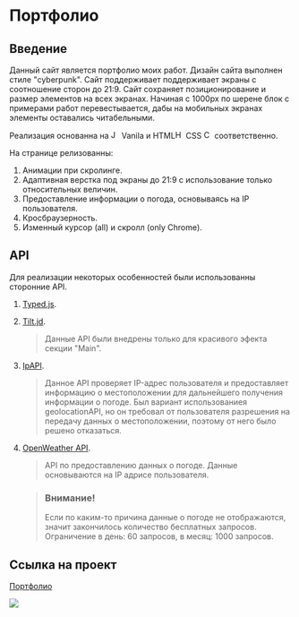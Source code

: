 # Портфолио

## Введение

Данный сайт является портфолио моих работ.
Дизайн сайта выполнен стиле "cyberpunk".
Сайт поддерживает поддерживает экраны с соотношение сторон до 21:9. Сайт сохраняет позиционирование и размер элементов на всех экранах. Начиная с 1000px по шерене блок с примерами работ перевестывается, дабы на мобильных экранах элементы оставались читабельными.

Реализация основанна на <img src="https://cdn.iconscout.com/icon/free/png-256/javascript-2752148-2284965.png" height="15" title="JavaScript"> Vanila и HTML<img src="https://camo.githubusercontent.com/da7acacadecf91d6dc02efcd2be086bb6d78ddff19a1b7a0ab2755a6fda8b1e9/68747470733a2f2f63646e2e6a7364656c6976722e6e65742f67682f64657669636f6e732f64657669636f6e2f69636f6e732f68746d6c352f68746d6c352d6f726967696e616c2e737667" width="15" title="HTML5"> CSS
<img src="https://pngicon.ru/file/uploads/css3.png" height="15" title="CSS3"> соответственно.

На странице релизованны:
1. Анимации при скролинге.
2. Адаптивная верстка под экраны до 21:9 с использование только относительных величин.
3. Предоставление информации о погода, основываясь на IP пользователя.
4. Кросбраузерность.
5. Изменный курсор (all) и скролл (only Chrome).

## API

Для реализации некоторых особенностей были использованны сторонние API.

1. [Typed.js](https://mattboldt.github.io/typed.js/).
2. [Tilt.jd](https://micku7zu.github.io/vanilla-tilt.js/).

   > Данные API были внедрены только для красивого эфекта секции "Main".

3. [IpAPI](https://ipapi.co/json/).

   > Данное API проверяет IP-адрес пользователя и предоставляет информацию о местоположении для дальнейшего получения информации о погоде.
   > Был вариант использованиея geolocationAPI, но он требовал от пользователя разрешения на передачу данных о местоположении, поэтому от него было решено отказаться.

4. [OpenWeather API](https://openweathermap.org/).

   > API по предоставлению данных о погоде. Данные основываются на IP адрисе пользователя.

   > ### Внимание!
   > Если по каким-то причина данные о погоде не отображаются, значит закончилось количество бесплатных запросов. Ограничение в день: 60 запросов, в месяц: 1000 запросов.

## Ссылка на проект

   [Портфолио](https://kiars1.github.io/)
   
   <img src="./images/album.png" max-width="1000">